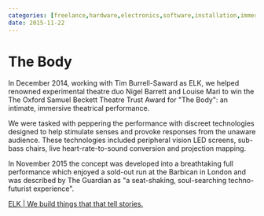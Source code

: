 ```yaml
---
categories: [freelance,hardware,electronics,software,installation,immersive,prototyping,greatest-hits,creative-technologist,greatest-hits,research] 
date: 2015-11-22
---
```


# The Body

In December 2014, working with Tim Burrell-Saward as ELK, we helped renowned experimental theatre duo Nigel Barrett and Louise Mari to win the The Oxford Samuel Beckett Theatre Trust Award for "The Body": an intimate, immersive theatrical performance.

We were tasked with peppering the performance with discreet technologies designed to help stimulate senses and provoke responses from the unaware audience. These technologies included peripheral vision LED screens, sub-bass chairs, live heart-rate-to-sound conversion and projection mapping.

In November 2015 the concept was developed into a breathtaking full performance which enjoyed a sold-out run at the Barbican in London and was described by The Guardian as "a seat-shaking, soul-searching techno-futurist experience".

[ELK | We build things that that tell stories.](http://elkworks.co.uk/theBody)